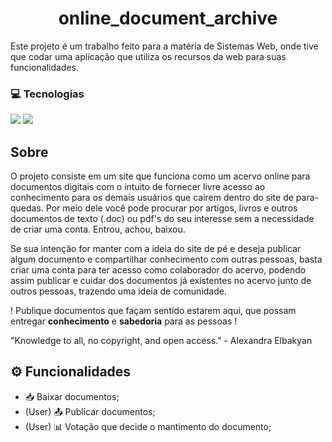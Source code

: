 <h1 align="center">online_document_archive</h1>

Este projeto é um trabalho feito para a matéria de Sistemas Web, onde tive que codar uma aplicação 
que utiliza os recursos da web para suas funcionalidades. 

### 💻 Tecnologias
<p>
<img src="https://img.shields.io/badge/React-20232A?style=for-the-badge&logo=react&logoColor=61DAFB">  
<img src="https://img.shields.io/badge/PostgreSQL-316192?style=for-the-badge&logo=postgresql&logoColor=white"/>
</p>

## Sobre

O projeto consiste em um site que funciona como um acervo online para documentos digitais com o intuito
de fornecer livre acesso ao conhecimento para os demais usuários que caírem dentro do site de para-quedas.
Por meio dele você pode procurar por artigos, livros e outros documentos de texto (.doc) ou pdf's do seu
interesse sem a necessidade de criar uma conta. Entrou, achou, baixou. 

Se sua intenção for manter com a ideia do site de pé e deseja publicar algum documento e compartilhar 
conhecimento com outras pessoas, basta criar uma conta para ter acesso como colaborador do acervo, podendo
assim publicar e cuidar dos documentos já existentes no acervo junto de outros pessoas, trazendo uma ideia
de comunidade.

! Publique documentos que façam sentido estarem aqui, que possam entregar **conhecimento** e **sabedoria** 
para as pessoas !


"Knowledge to all, no copyright, and open access." - Alexandra Elbakyan


## ⚙️ Funcionalidades 
- 📥 Baixar documentos;
- (User) 📤 Publicar documentos;
- (User) 📊 Votação que decide o mantimento do documento;

